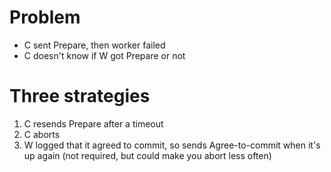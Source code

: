 # Problem
- C sent Prepare, then worker failed
- C doesn't know if W got Prepare or not

# Three strategies
1. C resends Prepare after a timeout
2. C aborts
3. W logged that it agreed to commit, so sends Agree-to-commit when it's up again (not required, but could make you abort less often)
